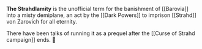**The Strahdlamity** is the unofficial term for the banishment of [[Barovia]] into a misty demiplane, an act by the [[Dark Powers]] to imprison [[Strahd]] von Zarovich for all eternity.

There have been talks of running it as a prequel after the [[Curse of Strahd campaign]] ends. 👀
